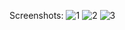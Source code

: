 Screenshots:
![1](https://github.com/arasuramanan/simplotel_task/assets/102941390/c7266949-17a1-4310-a474-6bbdf84dc7b2)
![2](https://github.com/arasuramanan/simplotel_task/assets/102941390/c2e181c8-3ba0-4039-b54d-d0561f14eb05)
![3](https://github.com/arasuramanan/simplotel_task/assets/102941390/7df18f15-933c-499e-ba03-2ccf247a6142)


